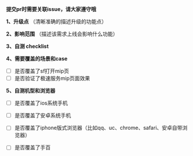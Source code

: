 **提交pr时需要关联issue，请大家遵守哦**

**1、升级点** （清晰准确的描述升级的功能点）

**2、影响范围** （描述该需求上线会影响什么功能）

**3、自测 checklist**

**4、需要覆盖的场景和case**
- [ ] 是否覆盖了sf打开mip页
- [ ] 是否验证了极速服务mip页面效果

**5、自测机型和浏览器** 
- [ ] 是否覆盖了ios系统手机
- [ ] 是否覆盖了安卓系统手机
- [ ] 是否覆盖了iphone版式浏览器（比如qq、uc、chrome、safari、安卓自带浏览器）
- [ ] 是否覆盖了手百


